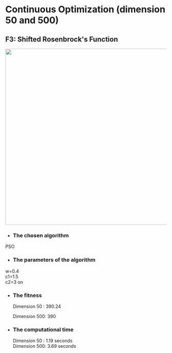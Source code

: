 # Continuous Optimization (dimension 50 and 500)
## F3: Shifted Rosenbrock's Function

<image src = "https://user-images.githubusercontent.com/57988473/81186391-055b2a00-8fb3-11ea-984a-021ea5000d39.png" width = "550">

- ### The chosen algorithm       
 PSO
  
 - ### The parameters of the algorithm   
  w=0.4       
  c1=1.5      
  c2=3 on  


- ### The fitness   
  Dimension 50 :   390.24 
  
  Dimension 500:   390

- ### The computational time  
  Dimension 50 :   1.19    seconds  
  Dimension 500:   3.69   seconds
